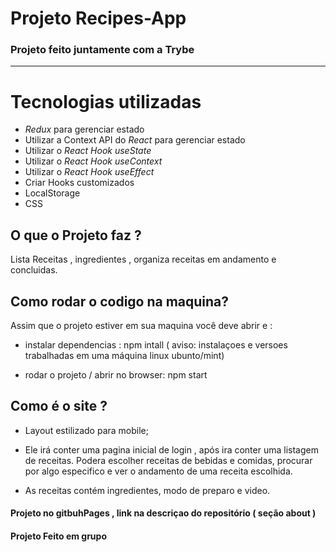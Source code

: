 # Projeto Recipes-App

### Projeto feito juntamente com a Trybe
---

#  Tecnologias utilizadas

  - _Redux_ para gerenciar estado
  - Utilizar a Context API do _React_ para gerenciar estado
  - Utilizar o _React Hook useState_
  - Utilizar o _React Hook useContext_
  - Utilizar o _React Hook useEffect_
  - Criar Hooks customizados
  - LocalStorage
  - CSS


## O que o Projeto faz ?

Lista Receitas , ingredientes , organiza receitas em andamento e concluidas.

## Como rodar o codigo na maquina?

Assim que o projeto estiver em sua maquina você deve abrir e  :
-  instalar dependencias : npm intall
( aviso:  instalaçoes e versoes trabalhadas em uma máquina linux ubunto/mint)

-  rodar o projeto / abrir no browser: npm start
 

## Como é o site ?

 - Layout estilizado para mobile;

 - Ele irá conter uma pagina inicial de login , após ira conter uma listagem de receitas. Podera escolher receitas de bebidas e comidas, procurar por algo especifico 
e ver o andamento de uma receita escolhida. 
 - As receitas contém ingredientes, modo de preparo e video.

####

#### Projeto no gitbuhPages , link na descriçao do repositório ( seção about )

####

#### Projeto Feito em grupo 

